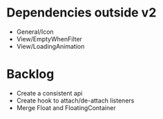 # Dependencies outside v2

- General/Icon
- View/EmptyWhenFilter
- View/LoadingAnimation

# Backlog

- Create a consistent api
- Create hook to attach/de-attach listeners
- Merge Float and FloatingContainer
